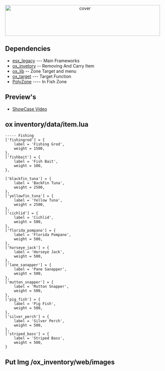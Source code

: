 <div align="center">
<img width="100%" height = "100px" src="https://scontent.fdvo5-1.fna.fbcdn.net/v/t1.6435-9/120739533_785949515550660_8312183665269487160_n.jpg?_nc_cat=100&ccb=1-7&_nc_sid=e3f864&_nc_eui2=AeHZS-M_4oPgwP_0foStcC-rW5LkDohIAIxbkuQOiEgAjAQVBtUa00s4lfCSPvdZPoiITGo_v89bux6XJQnfNSrF&_nc_ohc=PMlUaPZjGoQAX9YcWqR&_nc_ht=scontent.fdvo5-1.fna&oh=00_AfAFmEWFs5-q5rwIQIRNMtvoO133f4aOAuCbBZbnuOHnfw&oe=64390E17" alt="cover" />
</div>


## Dependencies
- [esx_legacy](https://github.com/esx-framework/esx-legacy) --- Main Frameworks
- [ox_invetory](https://github.com/overextended/ox_inventory) -- Removing And Carry Item
- [ox_lib](https://github.com/overextended/ox_lib) -- Zone Target and menu
- [ox_target](https://github.com/overextended/ox_target) --- Target Function
- [PolyZone](https://github.com/mkafrin/PolyZone) ---- In Fish Zone

## Preview's
- [ShowCase Video](https://streamable.com/if6rv8)

## ox inventory/data/item.lua
    ----- Fishing
	['fishingrod'] = {
		label = 'Fishing Grod',
		weight = 1500,
	},
	['fishbait'] = {
		label = 'Fish Bait',
		weight = 100,
	},

	['blackfin_tuna'] = {
		label = 'BackFin Tuna',
		weight = 2500,
	},
	['yellowfin_tuna'] = {
		label = 'Yellow Tuna',
		weight = 2500,
	},
	['cichlid'] = {
		label = 'Cichlid',
		weight = 500,
	},
	['florida_pompano'] = {
		label = 'Florida Pompano',
		weight = 500,
	},
	['horseye_jack'] = {
		label = 'Horseye Jack',
		weight = 500,
	},
	['lane_sanapper'] = {
		label = 'Pane Sanapper',
		weight = 500,
	},
	['mutton_snapper'] = {
		label = 'Mutton Snapper',
		weight = 500,
	},
	['pig_fish'] = {
		label = 'Pig Fish',
		weight = 500,
	},
	['silver_perch'] = {
		label = 'Silver Perch',
		weight = 500,
	},
	['striped_bass'] = {
		label = 'Striped Bass',
		weight = 500,
	}


## Put Img /ox_inventory/web/images
